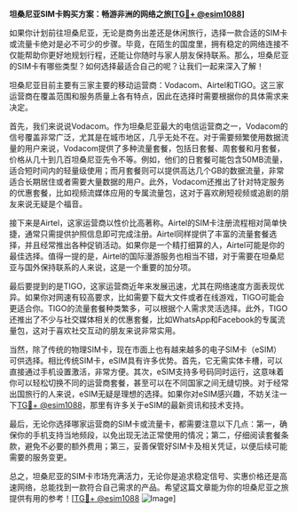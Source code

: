 **坦桑尼亚SIM卡购买方案：畅游非洲的网络之旅[[TG💪+ @esim1088](https://t.me/s/esim1088)]**

如果你计划前往坦桑尼亚，无论是商务出差还是休闲旅行，选择一款合适的SIM卡或流量卡绝对是必不可少的步骤。毕竟，在陌生的国度里，拥有稳定的网络连接不仅能帮助你更好地规划行程，还能让你随时与家人朋友保持联系。那么，坦桑尼亚的SIM卡有哪些类型？如何选择最适合自己的呢？让我们一起来深入了解！

坦桑尼亚目前主要有三家主要的移动运营商：Vodacom、Airtel和TIGO。这三家运营商在覆盖范围和服务质量上各有特点，因此在选择时需要根据你的具体需求来决定。

首先，我们来说说Vodacom。作为坦桑尼亚最大的电信运营商之一，Vodacom的信号覆盖非常广泛，尤其是在城市地区，几乎无处不在。对于需要频繁使用数据流量的用户来说，Vodacom提供了多种流量套餐，包括日套餐、周套餐和月套餐，价格从几十到几百坦桑尼亚先令不等。例如，他们的日套餐可能包含50MB流量，适合短时间内的轻量级使用；而月套餐则可以提供高达几个GB的数据流量，非常适合长期居住或者需要大量数据的用户。此外，Vodacom还推出了针对特定服务的优惠套餐，比如视频流媒体应用的专属流量包，这对于喜欢刷短视频或追剧的朋友来说无疑是个福音。

接下来是Airtel，这家运营商以性价比高著称。Airtel的SIM卡注册流程相对简单快捷，通常只需提供护照信息即可完成注册。Airtel同样提供了丰富的流量套餐选择，并且经常推出各种促销活动。如果你是一个精打细算的人，Airtel可能是你的最佳选择。值得一提的是，Airtel的国际漫游服务也相当不错，对于需要在坦桑尼亚与国外保持联系的人来说，这是一个重要的加分项。

最后要提到的是TIGO，这家运营商近年来发展迅速，尤其在网络速度方面表现优异。如果你对网速有较高要求，比如需要下载大文件或者在线游戏，TIGO可能会更适合你。TIGO的流量套餐种类繁多，可以根据个人需求灵活选择。此外，TIGO还推出了不少与社交媒体相关的优惠套餐，比如WhatsApp和Facebook的专属流量包，这对于喜欢社交互动的朋友来说非常实用。

当然，除了传统的物理SIM卡，现在市面上也有越来越多的电子SIM卡（eSIM）可供选择。相比传统SIM卡，eSIM具有许多优势。首先，它无需实体卡槽，可以直接通过手机设置激活，非常方便。其次，eSIM支持多号码同时运行，这意味着你可以轻松切换不同的运营商套餐，甚至可以在不同国家之间无缝切换。对于经常出国旅行的人来说，eSIM无疑是理想的选择。如果你对eSIM感兴趣，不妨关注一下[TG💪+ @esim1088](https://t.me/s/esim1088)，那里有许多关于eSIM的最新资讯和技术支持。

最后，无论你选择哪家运营商的SIM卡或流量卡，都需要注意以下几点：第一，确保你的手机支持当地频段，以免出现无法正常使用的情况；第二，仔细阅读套餐条款，避免不必要的额外费用；第三，妥善保管好SIM卡及相关凭证，以便后续可能需要的服务变更。

总之，坦桑尼亚的SIM卡市场充满活力，无论你是追求稳定信号、实惠价格还是高速网络，总能找到一款符合自己需求的产品。希望这篇文章能为你的坦桑尼亚之旅提供有用的参考！[[TG💪+ @esim1088](https://t.me/s/esim1088) ![Image](https://i.postimg.cc/4NQfJmqS/Snipaste-2025-05-13-00-14-12.png)]